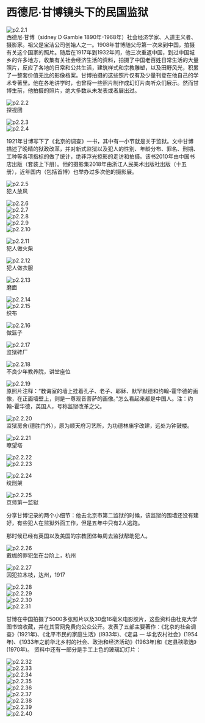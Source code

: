# 西德尼∙甘博镜头下的民国监狱

![p2.2.1](./images/2.2.1.jpg)  
​西德尼∙甘博（sidney D Gamble 1890年-1968年）社会经济学家、人道主义者、摄影家。祖父是宝洁公司创始人之一。1908年甘博随父母第一次来到中国，拍摄有关这个国家的照片。随后在1917年到1932年间，他三次重返中国，到过中国城乡的许多地方，收集有关社会经济生活的资料，拍摄了中国老百姓日常生活的大量照片，反应了各地的日常和公共生活，建筑样式和宗教雕塑，以及田野风光，积累了一整套价值无比的影像档案。甘博拍摄的这些照片仅有及少量刊登在他自己的学术专著里。他在各地讲学时，也曾将一些照片制作成幻灯片向听众们展示。然而甘博生前，他拍摄的照片，绝大多数从未发表或者展出过。

![p2.2.2](./images/2.2.2.jpg)  
探视团  

![p2.2.3](./images/2.2.3.png)  
![p2.2.4](./images/2.2.4.jpg)  

1921年甘博写下了《北京的调查》一书，其中有一小节就是关于监狱。文中甘博描述了晚晴的狱政改革，并对新式监狱以及犯人的性别、年龄分布、罪名、刑期、工种等各项指标的做了统计，绝非浮光掠影的走访和拍摄。该书2010年由中国书店出版（套装上下册）。他的摄影集2018年由浙江人民美术出版社出版（十五册），近年国内（包括首博）也举办过多次他的摄影展。

![p2.2.5](./images/2.2.5.jpg)  
犯人放风  

![p2.2.6](./images/2.2.6.jpg)  
![p2.2.7](./images/2.2.7.jpg)  
![p2.2.8](./images/2.2.8.png)  
![p2.2.9](./images/2.2.9.png)  
![p2.2.10](./images/2.2.10.jpg)  

![p2.2.11](./images/2.2.11.jpg)  
犯人做火柴  

![p2.2.12](./images/2.2.12.jpg)  
犯人做衣服  

![p2.2.13](./images/2.2.13.jpg)  
磨面  

![p2.2.14](./images/2.2.14.jpg)  
![p2.2.15](./images/2.2.15.jpg)  
织布  

![p2.2.16](./images/2.2.16.jpg)  
做篮子  

![p2.2.17](./images/2.2.17.jpg)  
监狱砖厂  

![p2.2.18](./images/2.2.18.png)  
不良少年教养院，讲堂座位

![p2.2.19](./images/2.2.19.jpg)  
原照片注释：“教诲室的墙上挂着孔子、老子、耶稣、默罕默德和约翰-霍华德的画像，在正面墙壁上，则是一尊观音菩萨的画像。”怎么看起来都是中国人。注：约翰-霍华德，英国人，号称监狱改革之父。

![p2.2.20](./images/2.2.20.jpg)  
监狱房舍(德胜门外），原为顺天府习艺所，为功德林庙宇改建，远处为钟鼓楼。  

![p2.2.21](./images/2.2.21.jpg)  
瞭望塔  

![p2.2.22](./images/2.2.22.jpg)  
![p2.2.23](./images/2.2.23.png)  

![p2.2.24](./images/2.2.24.jpg)  
绞刑架  

![p2.2.25](./images/2.2.25.jpg)  
京师第一监狱

分享甘博记录的两个小细节：他去北京市第二监狱的时候，该监狱的围墙还没有建好，有些犯人在监狱外面工作，但是五年中只有2人逃跑。

那时候已经有英国以及美国的宗教团体每周去监狱帮助犯人。

![p2.2.26](./images/2.2.26.jpg)  
戴枷的罪犯坐在台阶上，杭州  

![p2.2.27](./images/2.2.27.jpg)  
囚犯拉木枝，达州，1917

![p2.2.28](./images/2.2.28.jpg)  
![p2.2.29](./images/2.2.29.jpg)  
![p2.2.30](./images/2.2.30.jpg)  
![p2.2.31](./images/2.2.31.jpg)  

甘博在中国拍摄了5000多张照片以及30盘16毫米电影胶片，这些资料由杜克大学图书馆收藏，并在其官网免费向公众公开。发表了五部主要著作：《北京的社会调查》(1921年)、《北平市民的家庭生活》(I933年)、《定县 一 华北农村社会》(1954年)、《1933年之前华北乡村的社会、政治和经济活动》(1963年)和《定县秧歌选》(1970年)。
资料中还有一部分是手工上色的玻璃幻灯片：

![p2.2.32](./images/2.2.32.jpg)  
![p2.2.33](./images/2.2.33.jpg)  
![p2.2.34](./images/2.2.34.jpg)  
![p2.2.35](./images/2.2.35.jpg)  
![p2.2.36](./images/2.2.36.jpg)  
![p2.2.37](./images/2.2.37.jpg)  
![p2.2.38](./images/2.2.38.jpg)  
![p2.2.39](./images/2.2.39.jpg)  
![p2.2.40](./images/2.2.40.jpg)  
